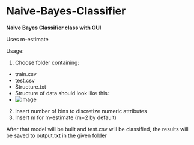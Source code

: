 # Naive-Bayes-Classifier
**Naive Bayes Classifier class with GUI**

Uses m-estimate 

Usage:
1.  Choose folder containing:
*  train.csv
*  test.csv
*  Structure.txt
  *  Structure of data should look like this:
  * 
    ![image](https://github.com/Qehbr/Naive-Bayes-Classifier/assets/49615282/91eb02f3-9938-4fc3-b1dd-b06b2a0b3057)
 
2.  Insert number of bins to discretize numeric attributes
3.  Insert m for m-estimate (m=2 by default)

After that model will be built and test.csv will be classified, the results will be saved to output.txt in the given folder
